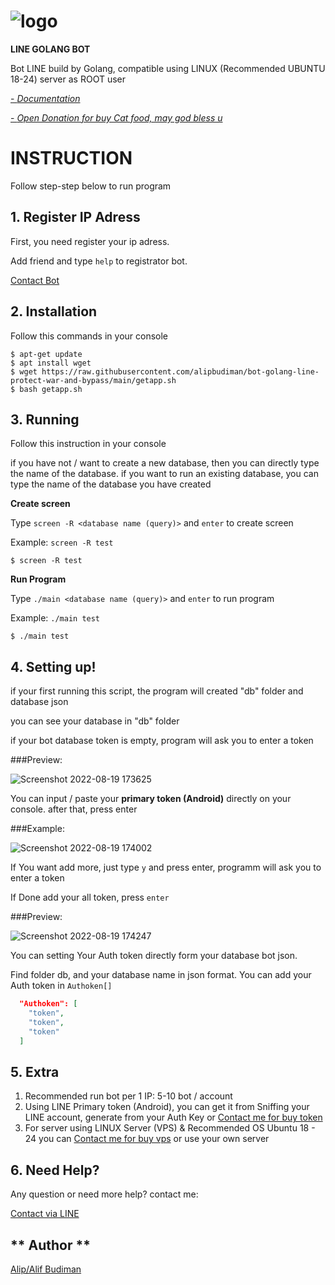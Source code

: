 # ![logo](https://i.ibb.co/zJvVhJ3/Untitled-design-88.png)

**LINE GOLANG BOT**

Bot LINE build by Golang, compatible using LINUX (Recommended UBUNTU 18-24) server as ROOT user

[- _Documentation_](https://github.com/alipbudiman/bot-golang-line-protect-war-and-bypass/blob/main/documentation.md#documentation)

[- _Open Donation for buy Cat food, may god bless u_](https://saweria.co/alipbudiman)

# INSTRUCTION

Follow step-step below to run program

## 1. Register IP Adress
First, you need register your ip adress.

Add friend and type `help` to registrator bot.

[Contact Bot](https://tinyurl.com/registerbot)

## 2. Installation

Follow this commands in your console

```LINUX
$ apt-get update
$ apt install wget
$ wget https://raw.githubusercontent.com/alipbudiman/bot-golang-line-protect-war-and-bypass/main/getapp.sh
$ bash getapp.sh
```

## 3. Running

Follow this instruction in your console

if you have not / want to create a new database, then you can directly type the name of the database. if you want to run an existing database, you can type the name of the database you have created

**Create screen**

Type `screen -R <database name (query)>` and `enter` to create screen

Example: `screen -R test`

```LINUX
$ screen -R test
```

**Run Program**

Type `./main <database name (query)>` and `enter` to run program

Example: `./main test`

```LINUX
$ ./main test
```

## 4. Setting up!

if your first running this script, the program will created "db" folder and database json

you can see your database in "db" folder

if your bot database token is empty, program will ask you to enter a token

###Preview:

![Screenshot 2022-08-19 173625](https://user-images.githubusercontent.com/82330418/185601016-7d4fc56b-1285-46e2-bcf6-63ae587b2437.png)

You can input / paste your **primary token (Android)** directly on your console. after that, press enter

###Example:

![Screenshot 2022-08-19 174002](https://user-images.githubusercontent.com/82330418/185601550-4ebaa2c1-ef30-428d-bb0a-69c0f01f3a3a.png)

If You want add more, just type `y` and press enter, programm will ask you to enter a token

If Done add your all token, press `enter`

###Preview:

![Screenshot 2022-08-19 174247](https://user-images.githubusercontent.com/82330418/185601932-5d0b9098-8481-4e1e-8a71-7efcef343554.png)

You can setting Your Auth token directly form your database bot json.

Find folder db, and your database name in json format. You can add your Auth token in `Authoken[]`

```JSON
  "Authoken": [
    "token",
    "token",
    "token"
  ]
```

## 5. Extra

1. Recommended run bot per 1 IP: 5-10 bot / account
2. Using LINE Primary token (Android), you can get it from Sniffing your LINE account, generate from your Auth Key or [Contact me for buy token](https://line.me/ti/p/~alip_budiman)
3. For server using LINUX Server (VPS) & Recommended OS Ubuntu 18 - 24 you can [Contact me for buy vps](https://line.me/ti/p/~alip_budiman) or use your own server

## 6. Need Help?

Any question or need more help? contact me:

[Contact via LINE](https://line.me/ti/p/~alip_budiman)

## ** Author **

[Alip/Alif Budiman](https://fxgdev.site/alifbudiman.html)

